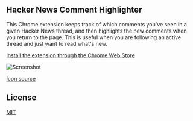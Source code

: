 ## Hacker News Comment Highlighter

This Chrome extension keeps track of which comments you've seen in a given Hacker News thread, and then highlights the new comments when you return to the page. This is useful when you are following an active thread and just want to read what's new.

[Install the extension through the Chrome Web Store](https://chrome.google.com/webstore/detail/hacker-news-comment-highl/acgehogfllndeafpieloojhdmpffbjnb)

![Screenshot](http://i.imgur.com/BCfhqj7.png)

[Icon source](http://findicons.com/icon/24925/highlighter_green_01?id=25098)

## License

[MIT](LICENSE)
